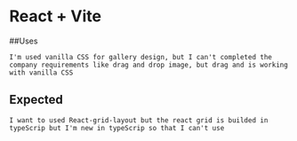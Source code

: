# React + Vite

##Uses
```
I'm used vanilla CSS for gallery design, but I can't completed the company requirements like drag and drop image, but drag and is working with vanilla CSS
```
## Expected
```
I want to used React-grid-layout but the react grid is builded in typeScrip but I'm new in typeScrip so that I can't use
```


